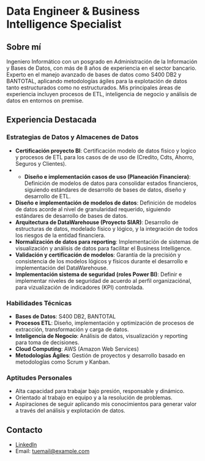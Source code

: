 # Data Engineer & Business Intelligence Specialist

## Sobre mí

Ingeniero Informático con un posgrado en Administración de la Información y Bases de Datos, con más de 8 años de experiencia en el sector bancario. Experto en el manejo avanzado de bases de datos como S400 DB2 y BANTOTAL, aplicando metodologías ágiles para la explotación de datos tanto estructurados como no estructurados. Mis principales áreas de experiencia incluyen procesos de ETL, inteligencia de negocio y análisis de datos en entornos on premise.

## Experiencia Destacada

### Estrategias de Datos y Almacenes de Datos
- **Certificación proyecto BI**: Certificación modelo de datos fisico y logico y procesos de ETL para los casos de de uso de (Credito, Cdts, Ahorro, Seguros y Clientes).
- - **Diseño e implementación casos de uso (Planeación Financiera)**: Definición de modelos de datos para consolidar estados financieros, siguiendo estándares de desarrollo de bases de datos, diseño y desarrollo de ETL.
- **Diseño e implementación de modelos de datos**: Definición de modelos de datos acorde al nivel de granularidad requerido, siguiendo estándares de desarrollo de bases de datos.
- **Arquitectura de DataWarehouse (Proyecto SIAR)**: Desarrollo de estructuras de datos, modelado físico y lógico, y la integración de todos los riesgos de la entidad financiera.
- **Normalización de datos para reporting**: Implementación de sistemas de visualización y análisis de datos para facilitar el Business Intelligence.
- **Validación y certificación de modelos**: Garantía de la precisión y consistencia de los modelos lógicos y físicos durante el desarrollo e implementación del DataWarehouse.
- **Implementación sistema de seguridad (roles Power BI)**: Definir e implementar niveles de seguridad de acuerdo al perfil organizaciónal,  para vizualización de indicadores (KPI) controlada. 

### Habilidades Técnicas

- **Bases de Datos**: S400 DB2, BANTOTAL
- **Procesos ETL**: Diseño, implementación y optimización de procesos de extracción, transformación y carga de datos.
- **Inteligencia de Negocio**: Análisis de datos, visualización y reporting para toma de decisiones.
- **Cloud Computing**: AWS (Amazon Web Services)
- **Metodologías Ágiles**: Gestión de proyectos y desarrollo basado en metodologías como Scrum y Kanban.

### Aptitudes Personales

- Alta capacidad para trabajar bajo presión, responsable y dinámico.
- Orientado al trabajo en equipo y a la resolución de problemas.
- Aspiraciones de seguir aplicando mis conocimientos para generar valor a través del análisis y explotación de datos.

## Contacto

- [LinkedIn](https://www.linkedin.com)  
- Email: [tuemail@example.com](mailto:tuemail@example.com)
